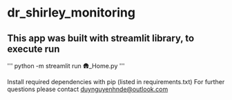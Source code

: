 # dr_shirley_monitoring

## This app was built with streamlit library, to execute run

'''
python -m streamlit run 🛖_Home.py
'''

Install required dependencies with pip (listed in requirements.txt)
For further questions please contact duynguyenhnde@outlook.com